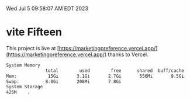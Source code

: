 Wed Jul  5 09:58:07 AM EDT 2023

# vite Fifteen


This project is live at [https://marketingpreference.vercel.app/](https://marketingpreference.vercel.app/) thanks to Vercel.

```bash
System Memory
               total        used        free      shared  buff/cache   available
Mem:            15Gi       3.1Gi       2.7Gi       556Mi       9.5Gi        11Gi
Swap:          8.0Gi       208Mi       7.8Gi
System Storage
425M	.
```
